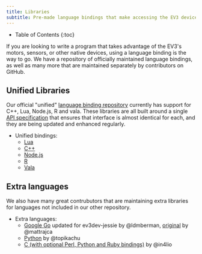 ```yaml
---
title: Libraries
subtitle: Pre-made language bindings that make accessing the EV3 device drivers easy
---
```


* Table of Contents
{:toc}

If you are looking to write a program that takes advantage of the EV3's motors, sensors, or other native devices,
using a language binding is the way to go.
We have a repository of officially maintained language bindings, as well as many more that are maintained separately by contributors on GitHub.

## Unified Libraries

Our official "unified" [language binding repository](http://github.com/ev3dev/ev3dev-lang)
currently has support for C++, Lua, Node.js, R and vala.
These libraries are all built around a single
[API specification](https://github.com/ev3dev/ev3dev-lang/blob/develop/wrapper-specification.md)
that ensures that interface is almost identical for each, and they are being updated and
enhanced regularly.

* Unified bindings:
    * [Lua](https://github.com/ev3dev/ev3dev-lang/tree/develop/lua)
    * [C++](https://github.com/ev3dev/ev3dev-lang/tree/develop/cpp)
    * [Node.js](https://github.com/ev3dev/ev3dev-lang/tree/develop/js)
    * [R](https://github.com/ev3dev/ev3dev-lang/tree/develop/R)
    * [Vala](https://github.com/ev3dev/ev3dev-lang/tree/develop/vala)

## Extra languages
We also have many great contrubutors that are maintaining extra libraries for languages not included in our other repository. 

* Extra languages:
    * [Google Go](https://github.com/ldmberman/GoEV3) updated for ev3dev-jessie by @ldmberman, [original](https://github.com/mattrajca/GoEV3) by @mattrajca
    * [Python](https://github.com/topikachu/python-ev3) by @topikachu
    * [C (with optional Perl, Python and Ruby bindings)](https://github.com/in4lio/ev3dev-c) by @in4lio